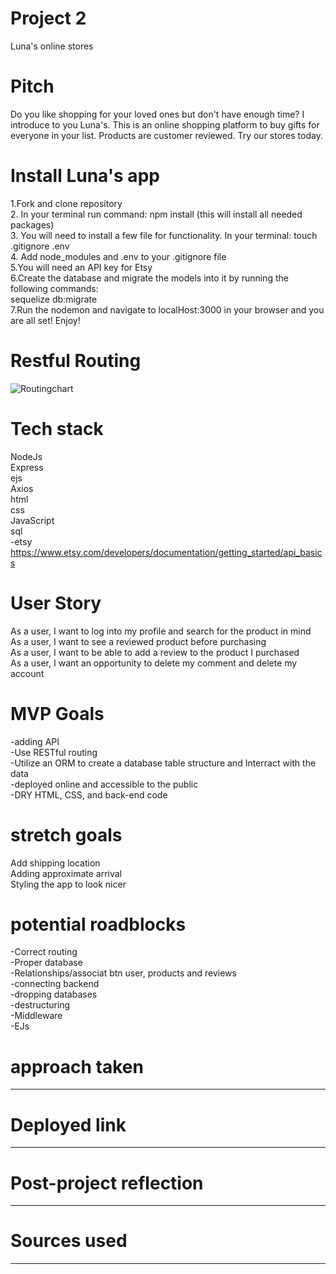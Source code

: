 # Project 2
Luna's online stores


#  Pitch
Do you like shopping for your loved ones but don't have enough time? I introduce to you Luna's. This is an online shopping platform to buy gifts for everyone in your list. Products are customer reviewed. Try our stores today.

# Install Luna's app
1.Fork and clone repository<br>
2. In your terminal run command: npm install (this will install all needed packages)<br>
3. You will need to install a few file for functionality. In your terminal: touch .gitignore .env<br>
4. Add node_modules and .env to your .gitignore file<br>
5.You will need an API key for Etsy<br>
6.Create the database and migrate the models into it by running the following commands:<br> sequelize db:migrate<br>
7.Run the nodemon and navigate to localHost:3000 in your browser and you are all set! Enjoy!<br>


# Restful Routing 
![Routingchart](https://user-images.githubusercontent.com/81638717/209236181-b3e3c093-2328-43e2-a344-f99dd44a1113.png)



# Tech stack
NodeJs <br>
Express<br>
ejs<br>
Axios<br>
html<br>
css<br>
JavaScript<br>
sql<br>
-etsy https://www.etsy.com/developers/documentation/getting_started/api_basics

# User Story
As a user, I want to log into my profile and search for the product in mind<br>
As a user, I want to see a reviewed product before purchasing<br>
As a user, I want to be able to add a review to the product I purchased<br>
As a user, I want an opportunity to delete my comment and delete my account<br>

# MVP Goals
-adding API<br>
-Use RESTful routing<br>
-Utilize an ORM to create a database table structure and Interract with the data<br>
-deployed online and accessible to the public<br>
-DRY HTML, CSS, and back-end code




# stretch goals
Add shipping location<br>
Adding approximate arrival<br>
Styling the app to look nicer


# potential roadblocks
-Correct routing <br>
-Proper database <br>
-Relationships/associat btn user, products and reviews<br>
-connecting backend<br>
-dropping databases<br>
-destructuring <br>
-Middleware<br>
-EJs<br>
# approach taken
---------------------------------------------------


# Deployed link
--------------------------------------------


#  Post-project reflection 
-------------------------------
# Sources used
------------------------------





